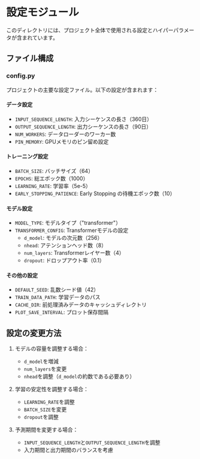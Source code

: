 # 設定モジュール

このディレクトリには、プロジェクト全体で使用される設定とハイパーパラメータが含まれています。

## ファイル構成

### config.py
プロジェクトの主要な設定ファイル。以下の設定が含まれます：

#### データ設定
- `INPUT_SEQUENCE_LENGTH`: 入力シーケンスの長さ（360日）
- `OUTPUT_SEQUENCE_LENGTH`: 出力シーケンスの長さ（90日）
- `NUM_WORKERS`: データローダーのワーカー数
- `PIN_MEMORY`: GPUメモリのピン留め設定

#### トレーニング設定
- `BATCH_SIZE`: バッチサイズ（64）
- `EPOCHS`: 総エポック数（1000）
- `LEARNING_RATE`: 学習率（5e-5）
- `EARLY_STOPPING_PATIENCE`: Early Stopping の待機エポック数（10）

#### モデル設定
- `MODEL_TYPE`: モデルタイプ（"transformer"）
- `TRANSFORMER_CONFIG`: Transformerモデルの設定
  - `d_model`: モデルの次元数（256）
  - `nhead`: アテンションヘッド数（8）
  - `num_layers`: Transformerレイヤー数（4）
  - `dropout`: ドロップアウト率（0.1）

#### その他の設定
- `DEFAULT_SEED`: 乱数シード値（42）
- `TRAIN_DATA_PATH`: 学習データのパス
- `CACHE_DIR`: 前処理済みデータのキャッシュディレクトリ
- `PLOT_SAVE_INTERVAL`: プロット保存間隔

## 設定の変更方法

1. モデルの容量を調整する場合：
   - `d_model`を増減
   - `num_layers`を変更
   - `nhead`を調整（`d_model`の約数である必要あり）

2. 学習の安定性を調整する場合：
   - `LEARNING_RATE`を調整
   - `BATCH_SIZE`を変更
   - `dropout`を調整

3. 予測期間を変更する場合：
   - `INPUT_SEQUENCE_LENGTH`と`OUTPUT_SEQUENCE_LENGTH`を調整
   - 入力期間と出力期間のバランスを考慮
